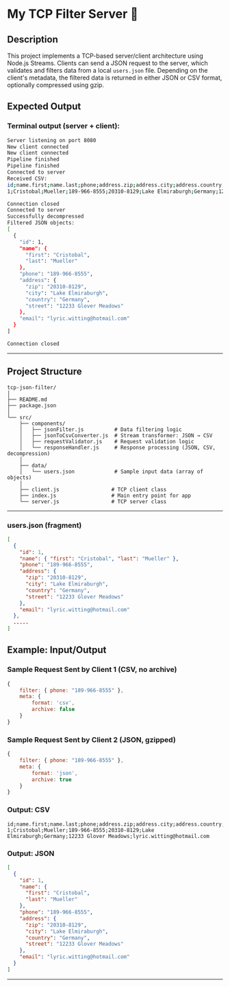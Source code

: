 # My TCP Filter Server 📡

## Description

This project implements a TCP-based server/client architecture using Node.js Streams. Clients can send a JSON request to the server, which validates and filters data from a local `users.json` file. Depending on the client's metadata, the filtered data is returned in either JSON or CSV format, optionally compressed using gzip.

## Expected Output

### Terminal output (server + client):

```bash
Server listening on port 8080
New client connected
New client connected
Pipeline finished
Pipeline finished
Connected to server
Received CSV:
id;name.first;name.last;phone;address.zip;address.city;address.country;address.street;email
1;Cristobal;Mueller;189-966-8555;20310-8129;Lake Elmiraburgh;Germany;12233 Glover Meadows;lyric.witting@hotmail.com

Connection closed
Connected to server
Successfully decompressed
Filtered JSON objects:
[
  {
    "id": 1,
    "name": {
      "first": "Cristobal",
      "last": "Mueller"
    },
    "phone": "189-966-8555",
    "address": {
      "zip": "20310-8129",
      "city": "Lake Elmiraburgh",
      "country": "Germany",
      "street": "12233 Glover Meadows"
    },
    "email": "lyric.witting@hotmail.com"
  }
]

Connection closed
```

---

## Project Structure

```
tcp-json-filter/
│
├── README.md
├── package.json
│
└── src/
    ├── components/
    │   ├── jsonFilter.js          # Data filtering logic
    │   ├── jsonToCsvConverter.js  # Stream transformer: JSON → CSV
    │   ├── requestValidator.js    # Request validation logic
    │   └── responseHandler.js     # Response processing (JSON, CSV, decompression)
    │
    ├── data/
    │   └── users.json             # Sample input data (array of objects)
    │
    ├── client.js                 # TCP client class
    ├── index.js                  # Main entry point for app
    └── server.js                 # TCP server class
```

---


### users.json (fragment)
```json
[
  {
    "id": 1,
    "name": { "first": "Cristobal", "last": "Mueller" },
    "phone": "189-966-8555",
    "address": {
      "zip": "20310-8129",
      "city": "Lake Elmiraburgh",
      "country": "Germany",
      "street": "12233 Glover Meadows"
    },
    "email": "lyric.witting@hotmail.com"
  },
  .....
]
```

## Example: Input/Output

### Sample Request Sent by Client 1 (CSV, no archive)
```js
{
    filter: { phone: "189-966-8555" },
    meta: {
        format: 'csv',
        archive: false
    }
}
```

### Sample Request Sent by Client 2 (JSON, gzipped)
```js
{
    filter: { phone: "189-966-8555" },
    meta: {
        format: 'json',
        archive: true
    }
}
```
### Output: CSV
```
id;name.first;name.last;phone;address.zip;address.city;address.country;address.street;email
1;Cristobal;Mueller;189-966-8555;20310-8129;Lake Elmiraburgh;Germany;12233 Glover Meadows;lyric.witting@hotmail.com
```

### Output: JSON
```json
[
  {
    "id": 1,
    "name": {
      "first": "Cristobal",
      "last": "Mueller"
    },
    "phone": "189-966-8555",
    "address": {
      "zip": "20310-8129",
      "city": "Lake Elmiraburgh",
      "country": "Germany",
      "street": "12233 Glover Meadows"
    },
    "email": "lyric.witting@hotmail.com"
  }
]
```
---


